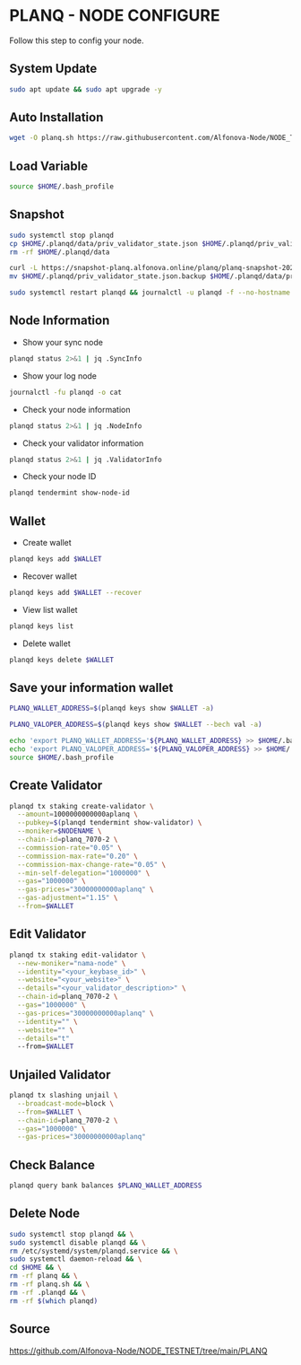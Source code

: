 
# PLANQ - NODE CONFIGURE

Follow this step to config your node.


## System Update
```bash
sudo apt update && sudo apt upgrade -y
```
## Auto Installation

```bash
wget -O planq.sh https://raw.githubusercontent.com/Alfonova-Node/NODE_TESTNET/main/PLANQ/planq.sh && chmod +x planq.sh && ./planq.sh
```

## Load Variable

```bash
source $HOME/.bash_profile
```

## Snapshot

```bash
sudo systemctl stop planqd
cp $HOME/.planqd/data/priv_validator_state.json $HOME/.planqd/priv_validator_state.json.backup
rm -rf $HOME/.planqd/data

curl -L https://snapshot-planq.alfonova.online/planq/planq-snapshot-20230218.tar.lz4  | lz4 -dc - | tar -xf - -C $HOME/.planqd
mv $HOME/.planqd/priv_validator_state.json.backup $HOME/.planqd/data/priv_validator_state.json

sudo systemctl restart planqd && journalctl -u planqd -f --no-hostname -o cat
```

## Node Information
- Show your sync node
```bash
planqd status 2>&1 | jq .SyncInfo
```
- Show your log node
```bash
journalctl -fu planqd -o cat
```
- Check your node information
```bash
planqd status 2>&1 | jq .NodeInfo
```
- Check your validator information
```bash
planqd status 2>&1 | jq .ValidatorInfo
```
- Check your node ID
```bash
planqd tendermint show-node-id
```

## Wallet
- Create wallet
```bash
planqd keys add $WALLET
```
- Recover wallet
```bash
planqd keys add $WALLET --recover
```
- View list wallet
```bash
planqd keys list
```
- Delete wallet
```bash
planqd keys delete $WALLET
```

## Save your information wallet
```bash
PLANQ_WALLET_ADDRESS=$(planqd keys show $WALLET -a)
```
```bash
PLANQ_VALOPER_ADDRESS=$(planqd keys show $WALLET --bech val -a)
```
```bash
echo 'export PLANQ_WALLET_ADDRESS='${PLANQ_WALLET_ADDRESS} >> $HOME/.bash_profile
echo 'export PLANQ_VALOPER_ADDRESS='${PLANQ_VALOPER_ADDRESS} >> $HOME/.bash_profile
source $HOME/.bash_profile
```

## Create Validator
```bash
planqd tx staking create-validator \
  --amount=1000000000000aplanq \
  --pubkey=$(planqd tendermint show-validator) \
  --moniker=$NODENAME \
  --chain-id=planq_7070-2 \
  --commission-rate="0.05" \
  --commission-max-rate="0.20" \
  --commission-max-change-rate="0.05" \
  --min-self-delegation="1000000" \
  --gas="1000000" \
  --gas-prices="30000000000aplanq" \
  --gas-adjustment="1.15" \
  --from=$WALLET
```
## Edit Validator
```bash
planqd tx staking edit-validator \
  --new-moniker="nama-node" \
  --identity="<your_keybase_id>" \
  --website="<your_website>" \
  --details="<your_validator_description>" \
  --chain-id=planq_7070-2 \
  --gas="1000000" \
  --gas-prices="30000000000aplanq" \
  --identity="" \
  --website="" \
  --details="t"
  --from=$WALLET
```
## Unjailed Validator
```bash
planqd tx slashing unjail \
  --broadcast-mode=block \
  --from=$WALLET \
  --chain-id=planq_7070-2 \
  --gas="1000000" \
  --gas-prices="30000000000aplanq"
```
## Check Balance
```bash
planqd query bank balances $PLANQ_WALLET_ADDRESS
```
## Delete Node
```bash
sudo systemctl stop planqd && \
sudo systemctl disable planqd && \
rm /etc/systemd/system/planqd.service && \
sudo systemctl daemon-reload && \
cd $HOME && \
rm -rf planq && \
rm -rf planq.sh && \
rm -rf .planqd && \
rm -rf $(which planqd)
```
## Source
https://github.com/Alfonova-Node/NODE_TESTNET/tree/main/PLANQ
